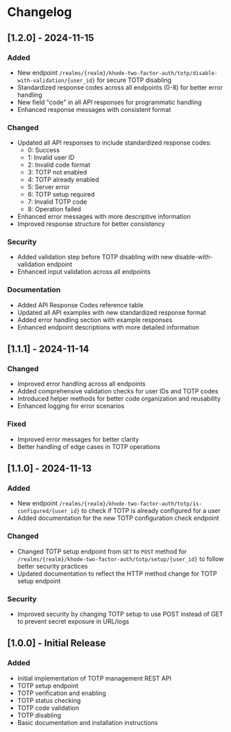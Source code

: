 # Changelog

## [1.2.0] - 2024-11-15

### Added
- New endpoint `/realms/{realm}/khode-two-factor-auth/totp/disable-with-validation/{user_id}` for secure TOTP disabling
- Standardized response codes across all endpoints (0-8) for better error handling
- New field "code" in all API responses for programmatic handling
- Enhanced response messages with consistent format

### Changed
- Updated all API responses to include standardized response codes:
  - 0: Success
  - 1: Invalid user ID
  - 2: Invalid code format
  - 3: TOTP not enabled
  - 4: TOTP already enabled
  - 5: Server error
  - 6: TOTP setup required
  - 7: Invalid TOTP code
  - 8: Operation failed
- Enhanced error messages with more descriptive information
- Improved response structure for better consistency

### Security
- Added validation step before TOTP disabling with new disable-with-validation endpoint
- Enhanced input validation across all endpoints

### Documentation
- Added API Response Codes reference table
- Updated all API examples with new standardized response format
- Added error handling section with example responses
- Enhanced endpoint descriptions with more detailed information

## [1.1.1] - 2024-11-14

### Changed
- Improved error handling across all endpoints
- Added comprehensive validation checks for user IDs and TOTP codes
- Introduced helper methods for better code organization and reusability
- Enhanced logging for error scenarios

### Fixed
- Improved error messages for better clarity
- Better handling of edge cases in TOTP operations

## [1.1.0] - 2024-11-13

### Added
- New endpoint `/realms/{realm}/khode-two-factor-auth/totp/is-configured/{user_id}` to check if TOTP is already configured for a user
- Added documentation for the new TOTP configuration check endpoint

### Changed
- Changed TOTP setup endpoint from `GET` to `POST` method for `/realms/{realm}/khode-two-factor-auth/totp/setup/{user_id}` to follow better security practices
- Updated documentation to reflect the HTTP method change for TOTP setup endpoint

### Security
- Improved security by changing TOTP setup to use POST instead of GET to prevent secret exposure in URL/logs

## [1.0.0] - Initial Release

### Added
- Initial implementation of TOTP management REST API
- TOTP setup endpoint
- TOTP verification and enabling
- TOTP status checking
- TOTP code validation
- TOTP disabling
- Basic documentation and installation instructions